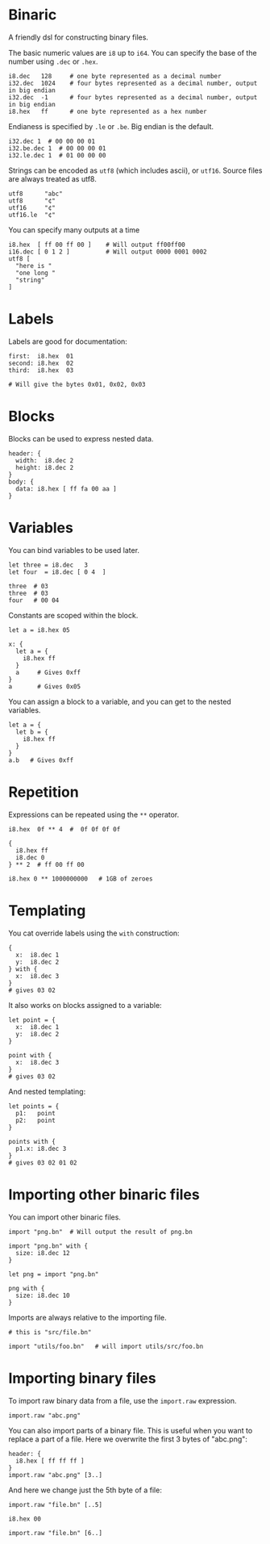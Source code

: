 # Binaric

A friendly dsl for constructing binary files.

The basic numeric values are `i8` up to `i64`. You can specify the base of the number using `.dec` or `.hex`.

```
i8.dec   128     # one byte represented as a decimal number
i32.dec  1024    # four bytes represented as a decimal number, output in big endian
i32.dec  -1      # four bytes represented as a decimal number, output in big endian
i8.hex   ff      # one byte represented as a hex number
```

Endianess is specified by `.le` or `.be`. Big endian is the default.

```
i32.dec 1  # 00 00 00 01
i32.be.dec 1  # 00 00 00 01
i32.le.dec 1  # 01 00 00 00
```

Strings can be encoded as `utf8` (which includes ascii), or `utf16`. Source files are always treated as utf8.

```
utf8      "abc"
utf8      "¢"
utf16     "¢"
utf16.le  "¢"
```

You can specify many outputs at a time

```
i8.hex  [ ff 00 ff 00 ]    # Will output ff00ff00
i16.dec [ 0 1 2 ]          # Will output 0000 0001 0002
utf8 [
  "here is "
  "one long "
  "string"
]
```

# Labels

Labels are good for documentation:

```
first:  i8.hex  01
second: i8.hex  02
third:  i8.hex  03

# Will give the bytes 0x01, 0x02, 0x03
```

# Blocks

Blocks can be used to express nested data.

```
header: {
  width:  i8.dec 2
  height: i8.dec 2
}
body: {
  data: i8.hex [ ff fa 00 aa ]
}
```

# Variables

You can bind variables to be used later.

```
let three = i8.dec   3
let four  = i8.dec [ 0 4  ]

three  # 03
three  # 03
four   # 00 04
```

Constants are scoped within the block.

```
let a = i8.hex 05

x: {
  let a = {
    i8.hex ff
  }
  a     # Gives 0xff
}
a       # Gives 0x05
```

You can assign a block to a variable, and you can get to the nested variables.

```
let a = {
  let b = {
    i8.hex ff
  }
}
a.b   # Gives 0xff
```

# Repetition

Expressions can be repeated using the `**` operator.

```
i8.hex  0f ** 4  #  0f 0f 0f 0f

{
  i8.hex ff
  i8.dec 0
} ** 2  # ff 00 ff 00

i8.hex 0 ** 1000000000   # 1GB of zeroes
```

# Templating

You cat override labels using the `with` construction:

```
{
  x:  i8.dec 1
  y:  i8.dec 2
} with {
  x:  i8.dec 3
}
# gives 03 02
```

It also works on blocks assigned to a variable:

```
let point = {
  x:  i8.dec 1
  y:  i8.dec 2
}

point with {
  x:  i8.dec 3
}
# gives 03 02
```

And nested templating:

```
let points = {
  p1:   point
  p2:   point
}

points with {
  p1.x: i8.dec 3
}
# gives 03 02 01 02
```

# Importing other binaric files

You can import other binaric files.

```
import "png.bn"  # Will output the result of png.bn

import "png.bn" with {
  size: i8.dec 12
}

let png = import "png.bn"

png with {
  size: i8.dec 10
}

```

Imports are always relative to the importing file.

```
# this is "src/file.bn"

import "utils/foo.bn"   # will import utils/src/foo.bn
```

# Importing binary files

To import raw binary data from a file, use the `import.raw` expression.

```
import.raw "abc.png"
```

You can also import parts of a binary file. This is useful when you want to replace a part of a file. Here we overwrite the first 3 bytes of "abc.png":

```
header: {
  i8.hex [ ff ff ff ]
}
import.raw "abc.png" [3..]
```

And here we change just the 5th byte of a file:

```
import.raw "file.bn" [..5]

i8.hex 00

import.raw "file.bn" [6..]
```
